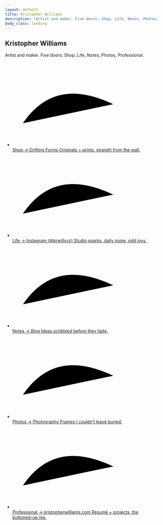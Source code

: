 ```yaml
---
layout: default
title: Kristopher Williams
description: "Artist and maker. Five doors: Shop, Life, Notes, Photos, Professional."
body_class: landing
---
```


<section class="page-head" aria-labelledby="page-title">
  <h1 id="page-title">Kristopher Williams</h1>
  <p>Artist and maker. Five doors: Shop, Life, Notes, Photos, Professional.</p>
</section>

<nav class="poster-nav" aria-label="Five doors">
  <ul class="poster-stack">
    <li>
      <a class="poster-card" href="https://driftingforms.com" target="_blank" rel="noopener">
        <span class="poster-arrow" aria-hidden="true">
          <svg viewBox="0 0 140 80" xmlns="http://www.w3.org/2000/svg">
            <path class="arrow-path" d="M10 58 C 36 20, 70 28, 96 40" />
            <path class="arrow-path" d="M94 42 L118 28 M94 42 L116 56" />
          </svg>
        </span>
        <span class="poster-text">
          <span class="poster-title">Shop → Drifting Forms</span>
          <span class="poster-caption">Originals + prints, straight from the wall.</span>
        </span>
      </a>
    </li>
    <li>
      <a class="poster-card" href="https://instagram.com/krwillxyz" target="_blank" rel="noopener">
        <span class="poster-arrow" aria-hidden="true">
          <svg viewBox="0 0 140 80" xmlns="http://www.w3.org/2000/svg">
            <path class="arrow-path" d="M10 58 C 36 20, 70 28, 96 40" />
            <path class="arrow-path" d="M94 42 L118 28 M94 42 L116 56" />
          </svg>
        </span>
        <span class="poster-text">
          <span class="poster-title">Life → Instagram (@krwillxyz)</span>
          <span class="poster-caption">Studio sparks, daily noise, odd joys.</span>
        </span>
      </a>
    </li>
    <li>
      <a class="poster-card" href="/blog">
        <span class="poster-arrow" aria-hidden="true">
          <svg viewBox="0 0 140 80" xmlns="http://www.w3.org/2000/svg">
            <path class="arrow-path" d="M10 58 C 36 20, 70 28, 96 40" />
            <path class="arrow-path" d="M94 42 L118 28 M94 42 L116 56" />
          </svg>
        </span>
        <span class="poster-text">
          <span class="poster-title">Notes → Blog</span>
          <span class="poster-caption">Ideas scribbled before they fade.</span>
        </span>
      </a>
    </li>
    <li>
      <a class="poster-card" href="https://photos.krwill.xyz" target="_blank" rel="noopener">
        <span class="poster-arrow" aria-hidden="true">
          <svg viewBox="0 0 140 80" xmlns="http://www.w3.org/2000/svg">
            <path class="arrow-path" d="M10 58 C 36 20, 70 28, 96 40" />
            <path class="arrow-path" d="M94 42 L118 28 M94 42 L116 56" />
          </svg>
        </span>
        <span class="poster-text">
          <span class="poster-title">Photos → Photography</span>
          <span class="poster-caption">Frames I couldn’t leave buried.</span>
        </span>
      </a>
    </li>
    <li>
      <a class="poster-card" href="https://kristopherwilliams.com" target="_blank" rel="noopener">
        <span class="poster-arrow" aria-hidden="true">
          <svg viewBox="0 0 140 80" xmlns="http://www.w3.org/2000/svg">
            <path class="arrow-path" d="M10 58 C 36 20, 70 28, 96 40" />
            <path class="arrow-path" d="M94 42 L118 28 M94 42 L116 56" />
          </svg>
        </span>
        <span class="poster-text">
          <span class="poster-title">Professional → kristopherwilliams.com</span>
          <span class="poster-caption">Résumé + projects, the buttoned-up me.</span>
        </span>
      </a>
    </li>
  </ul>
</nav>
